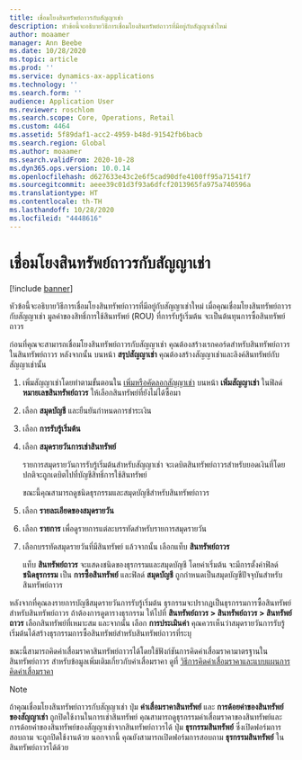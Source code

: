 ```yaml
---
title: เชื่อมโยงสินทรัพย์ถาวรกับสัญญาเช่า
description: หัวข้อนี้จะอธิบายวิธีการเชื่อมโยงสินทรัพย์ถาวรที่มีอยู่กับสัญญาเช่าใหม่
author: moaamer
manager: Ann Beebe
ms.date: 10/28/2020
ms.topic: article
ms.prod: ''
ms.service: dynamics-ax-applications
ms.technology: ''
ms.search.form: ''
audience: Application User
ms.reviewer: roschlom
ms.search.scope: Core, Operations, Retail
ms.custom: 4464
ms.assetid: 5f89daf1-acc2-4959-b48d-91542fb6bacb
ms.search.region: Global
ms.author: moaamer
ms.search.validFrom: 2020-10-28
ms.dyn365.ops.version: 10.0.14
ms.openlocfilehash: d627633e43c2e6f5cad90dfe4100ff95a71541f7
ms.sourcegitcommit: aeee39c01d3f93a6dfcf2013965fa975a740596a
ms.translationtype: HT
ms.contentlocale: th-TH
ms.lasthandoff: 10/28/2020
ms.locfileid: "4448616"
---
```

# <a name="associate-fixed-assets-with-leases"></a>เชื่อมโยงสินทรัพย์ถาวรกับสัญญาเช่า

[!include [banner](../includes/banner.md)]

หัวข้อนี้จะอธิบายวิธีการเชื่อมโยงสินทรัพย์ถาวรที่มีอยู่กับสัญญาเช่าใหม่ เมื่อคุณเชื่อมโยงสินทรัพย์ถาวรกับสัญญาเช่า มูลค่าของสิทธิ์การใช้สินทรัพย์ (ROU) ที่การรับรู้เริ่มต้น จะเป็นต้นทุนการซื้อสินทรัพย์ถาวร

ก่อนที่คุณจะสามารถเชื่อมโยงสินทรัพย์ถาวรกับสัญญาเช่า คุณต้องสร้างเรกคอร์ดสำหรับสินทรัพย์ถาวรในสินทรัพย์ถาวร หลังจากนั้น บนหน้า **สรุปสัญญาเช่า** คุณต้องสร้างสัญญาเช่าและลิงค์สินทรัพย์กับสัญญาเช่านั้น

1. เพิ่มสัญญาเช่าโดยทำตามขั้นตอนใน [เพิ่มหรือคัดลอกสัญญาเช่า](add-lease.md) บนหน้า **เพิ่มสัญญาเช่า** ในฟิลด์ **หมายเลขสินทรัพย์ถาวร** ให้เลือกสินทรัพย์ที่ยังไม่ได้ซื้อมา
2. เลือก **สมุดบัญชี** และยืนยันกำหนดการชำระเงิน
3. เลือก **การรับรู้เริ่มต้น**
4. เลือก **สมุดรายวันการเช่าสินทรัพย์**

    รายการสมุดรายวันการรับรู้เริ่มต้นสำหรับสัญญาเช่า จะเดบิตสินทรัพย์ถาวรสำหรับยอดเงินที่โดยปกติจะถูกเดบิตไปที่บัญชีสิทธิ์การใช้สินทรัพย์

    ขณะนี้คุณสามารถดูชนิดธุรกรรมและสมุดบัญชีสำหรับสินทรัพย์ถาวร

5. เลือก  **รายละเอียดของสมุดรายวัน**
6. เลือก **รายการ** เพื่อดูรายการแต่ละบรรทัดสำหรับรายการสมุดรายวัน
7. เลือกบรรทัดสมุดรายวันที่มีสินทรัพย์ แล้วจากนั้น เลือกแท็บ **สินทรัพย์ถาวร**

    แท็บ **สินทรัพย์ถาวร** จะแสดงชนิดของธุรกรรมและสมุดบัญชี โดยค่าเริ่มต้น จะมีการตั้งค่าฟิลด์ **ชนิดธุรกรรม** เป็น **การซื้อสินทรัพย์** และฟิลด์ **สมุดบัญชี** ถูกกำหนดเป็นสมุดบัญชีปัจจุบันสำหรับสินทรัพย์ถาวร

หลังจากที่คุณลงรายการบัญชีสมุดรายวันการรับรู้เริ่มต้น ธุรกรรมจะปรากฏเป็นธุรกรรมการซื้อสินทรัพย์สำหรับสินทรัพย์ถาวร ถ้าต้องการดูตารางธุรกรรม ให้ไปที่ **สินทรัพย์ถาวร \> สินทรัพย์ถาวร \> สินทรัพย์ถาวร** เลือกสินทรัพย์ที่เหมาะสม และจากนั้น เลือก **การประเมินค่า** คุณควรเห็นว่าสมุดรายวันการรับรู้เริ่มต้นได้สร้างธุรกรรมการซื้อสินทรัพย์สำหรับสินทรัพย์ถาวรที่ระบุ

ขณะนี้สามารถคิดค่าเสื่อมราคาสินทรัพย์ถาวรได้โดยใช้ฟังก์ชันการคิดค่าเสื่อมราคามาตรฐานในสินทรัพย์ถาวร สำหรับข้อมูลเพิ่มเติมเกี่ยวกับค่าเสื่อมราคา ดูที่ [วิธีการคิดค่าเสื่อมราคาและแบบแผนการคิดค่าเสื่อมราคา](../fixed-assets/depreciation-methods-conventions.md)

> [!NOTE]
> ถ้าคุณเชื่อมโยงสินทรัพย์ถาวรกับสัญญาเช่า ปุ่ม **ค่าเสื่อมราคาสินทรัพย์** และ **การด้อยค่าของสินทรัพย์ของสัญญาเช่า** ถูกปิดใช้งานในการเช่าสินทรัพย์ คุณสามารถดูธุรกรรมค่าเสื่อมราคาของสินทรัพย์และการด้อยค่าของสินทรัพย์ของสัญญาเช่าจากสินทรัพย์ถาวรได้ ปุ่ม **ธุรกรรมสินทรัพย์** ซึ่งเปิดฟอร์มการสอบถาม จะถูกปิดใช้งานด้วย นอกจากนี้ คุณยังสามารถเปิดฟอร์มการสอบถาม **ธุรกรรมสินทรัพย์** ในสินทรัพย์ถาวรได้ด้วย  
